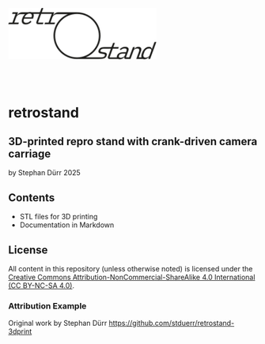 <img src="assets/retrostand.svg" width="300">

<br><br>

# retrostand

## 3D-printed repro stand with crank-driven camera carriage

by Stephan Dürr 2025

## Contents
- STL files for 3D printing
- Documentation in Markdown

## License

All content in this repository (unless otherwise noted) is licensed under the  
[Creative Commons Attribution-NonCommercial-ShareAlike 4.0 International (CC BY-NC-SA 4.0)](https://creativecommons.org/licenses/by-nc-sa/4.0/).

### Attribution Example
Original work by Stephan Dürr https://github.com/stduerr/retrostand-3dprint
